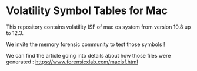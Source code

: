 # Volatility Symbol Tables for Mac

This repository contains volatility ISF of mac os system from version 10.8 up to 12.3.

We invite the memory forensic community to test those symbols !


We can find the article going into details about how those files were generated : https://www.forensicxlab.com/macisf.html
